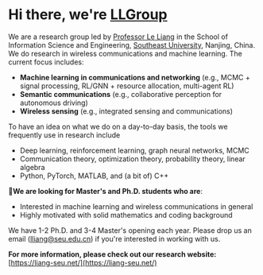 # Hi there, we're [LLGroup](https://liang-seu.net/)
We are a research group led by [Professor Le Liang](https://liang-seu.net/) in the School of Information Science and Engineering, [Southeast University](https://www.seu.edu.cn/), Nanjing, China. We do research in wireless communications and machine learning. The current focus includes:
- **Machine learning in communications and networking** (e.g., MCMC + signal processing, RL/GNN + resource allocation, multi-agent RL)
- **Semantic communications** (e.g., collaborative perception for autonomous driving)
- **Wireless sensing** (e.g., integrated sensing and communications)


To have an idea on what we do on a day-to-day basis, the tools we frequently use in research include
- Deep learning, reinforcement learning, graph neural networks, MCMC
- Communication theory, optimization theory, probability theory, linear algebra
- Python, PyTorch, MATLAB, and (a bit of) C++


📣**We are looking for Master's and Ph.D. students who are**:
- Interested in machine learning and wireless communications in general
- Highly motivated with solid mathematics and coding background

We have 1-2 Ph.D. and 3-4 Master's opening each year. Please drop us an email (lliang@seu.edu.cn) if you're interested in working with us.

**For more information, please check out our research website:** [https://liang-seu.net/](https://liang-seu.net/)
